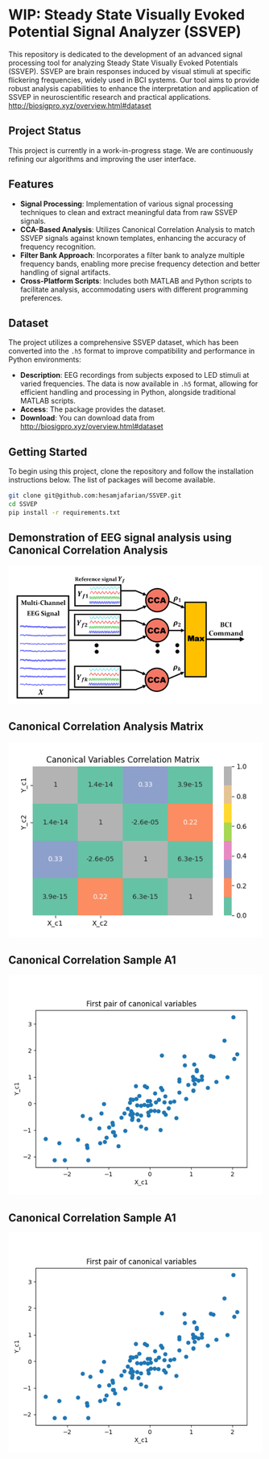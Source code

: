 # WIP: Steady State Visually Evoked Potential Signal Analyzer (SSVEP)

This repository is dedicated to the development of an advanced signal processing tool for analyzing Steady State Visually Evoked Potentials (SSVEP). SSVEP are brain responses induced by visual stimuli at specific flickering frequencies, widely used in BCI systems. Our tool aims to provide robust analysis capabilities to enhance the interpretation and application of SSVEP in neuroscientific research and practical applications.
http://biosigpro.xyz/overview.html#dataset

## Project Status

This project is currently in a work-in-progress stage. We are continuously refining our algorithms and improving the user interface.

## Features

- **Signal Processing**: Implementation of various signal processing techniques to clean and extract meaningful data from raw SSVEP signals.
- **CCA-Based Analysis**: Utilizes Canonical Correlation Analysis to match SSVEP signals against known templates, enhancing the accuracy of frequency recognition.
- **Filter Bank Approach**: Incorporates a filter bank to analyze multiple frequency bands, enabling more precise frequency detection and better handling of signal artifacts.
- **Cross-Platform Scripts**: Includes both MATLAB and Python scripts to facilitate analysis, accommodating users with different programming preferences.

## Dataset

The project utilizes a comprehensive SSVEP dataset, which has been converted into the `.h5` format to improve compatibility and performance in Python environments:
- **Description**: EEG recordings from subjects exposed to LED stimuli at varied frequencies. The data is now available in `.h5` format, allowing for efficient handling and processing in Python, alongside traditional MATLAB scripts.
- **Access**: The package provides the dataset.
- **Download**: You can download data from http://biosigpro.xyz/overview.html#dataset 

## Getting Started

To begin using this project, clone the repository and follow the installation instructions below. The list of packages will become available.

```bash
git clone git@github.com:hesamjafarian/SSVEP.git
cd SSVEP
pip install -r requirements.txt
```
## Demonstration of EEG signal analysis using Canonical Correlation Analysis
![snapshot1](screenshots/multi_channel_EEG_Signal_and_CCA.PNG)

## Canonical Correlation Analysis Matrix
![snapshot1](screenshots/CCA_Matrix.PNG)

## Canonical Correlation Sample A1
![snapshot1](screenshots/First_Pair_Canonical_Variable.PNG)

## Canonical Correlation Sample A1
![snapshot1](screenshots/First_Pair_Canonical_Variable.PNG)
